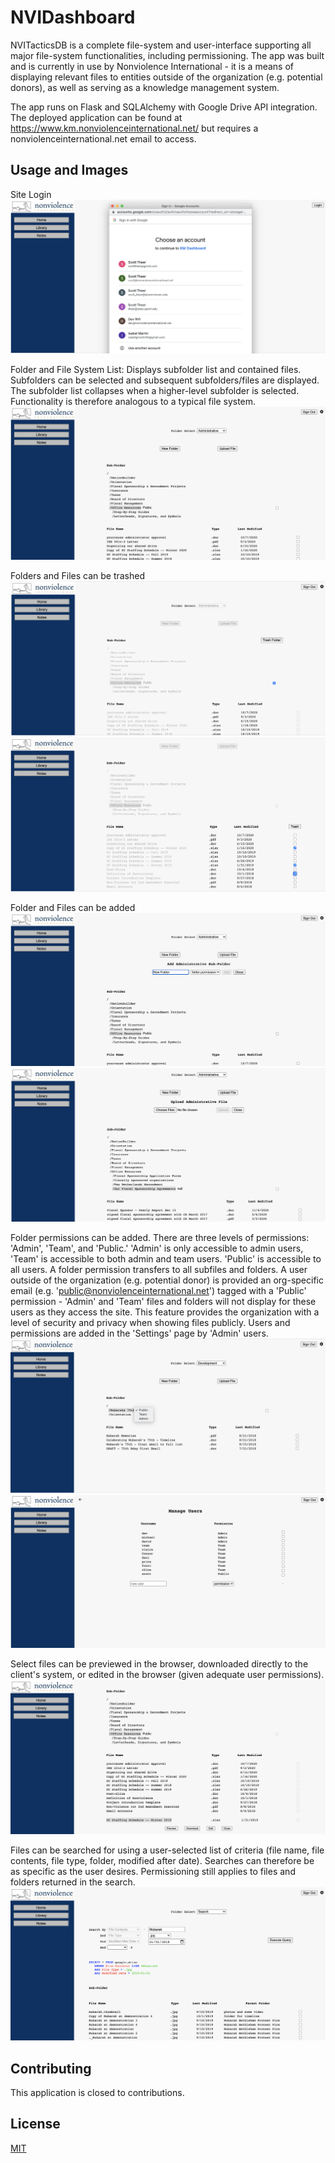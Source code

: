 # NVIDashboard

NVITacticsDB is a complete file-system and user-interface supporting all major file-system functionalities, including permissioning. The app was built and is currently in use by Nonviolence International - it is a means of displaying relevant files to entities outside of the organization (e.g. potential donors), as well as serving as a knowledge management system. 

The app runs on Flask and SQLAlchemy with Google Drive API integration. The deployed application can be found at https://www.km.nonviolenceinternational.net/ but requires a nonviolenceinternational.net email to access.

## Usage and Images

Site Login
<img src="app-example-images/home-login.png">

Folder and File System List: Displays subfolder list and contained files. Subfolders can be selected and subsequent subfolders/files are displayed. The subfolder list collapses when a higher-level subfolder is selected. Functionality is therefore analogous to a typical file system.
<img src="app-example-images/home-folder.png">

Folders and Files can be trashed
<img src="app-example-images/trash-folder.png">
<img src="app-example-images/trash-file.png">

Folder and Files can be added
<img src="app-example-images/new-folder.png">
<img src="app-example-images/new-file.png">

Folder permissions can be added. There are three levels of permissions: 'Admin', 'Team', and 'Public.' 'Admin' is only accessible to admin users, 'Team' is accessible to both admin and team users. 'Public' is accessible to all users. A folder permission transfers to all subfiles and folders. A user outside of the organization (e.g. potential donor) is provided an org-specific email (e.g. 'public@nonviolenceinternational.net') tagged with a 'Public' permission - 'Admin' and 'Team' files and folders will not display for these users as they access the site. This feature provides the organization with a level of security and privacy when showing files publicly. Users and permissions are added in the 'Settings' page by 'Admin' users.
<img src="app-example-images/folder-permission.png">
<img src="app-example-images/settings.png">

Select files can be previewed in the browser, downloaded directly to the client's system, or edited in the browser (given adequate user permissions).
<img src="app-example-images/file-clicked.png">

Files can be searched for using a user-selected list of criteria (file name, file contents, file type, folder, modified after date). Searches can therefore be as specific as the user desires. Permissioning still applies to files and folders returned in the search.
<img src="app-example-images/search.png">

## Contributing
This application is closed to contributions.

## License
[MIT](https://choosealicense.com/licenses/mit/)
